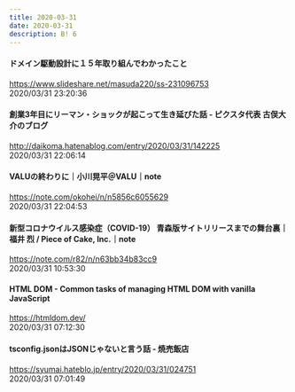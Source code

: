 ```yaml
---
title: 2020-03-31
date: 2020-03-31
description: B! 6
---
```


#### ドメイン駆動設計に１５年取り組んでわかったこと
https://www.slideshare.net/masuda220/ss-231096753<br>
2020/03/31 23:20:36<br>


#### 創業3年目にリーマン・ショックが起こって生き延びた話 - ピクスタ代表 古俣大介のブログ
http://daikoma.hatenablog.com/entry/2020/03/31/142225<br>
2020/03/31 22:06:14<br>


#### VALUの終わりに｜小川晃平＠VALU｜note
https://note.com/okohei/n/n5856c6055629<br>
2020/03/31 22:04:53<br>


#### 新型コロナウイルス感染症（COVID-19） 青森版サイトリリースまでの舞台裏｜福井 烈 / Piece of Cake, Inc.｜note
https://note.com/r82/n/n63bb34b83cc9<br>
2020/03/31 10:53:30<br>


#### HTML DOM - Common tasks of managing HTML DOM with vanilla JavaScript
https://htmldom.dev/<br>
2020/03/31 07:12:30<br>


#### tsconfig.jsonはJSONじゃないと言う話 - 焼売飯店
https://syumai.hateblo.jp/entry/2020/03/31/024751<br>
2020/03/31 07:01:49<br>


